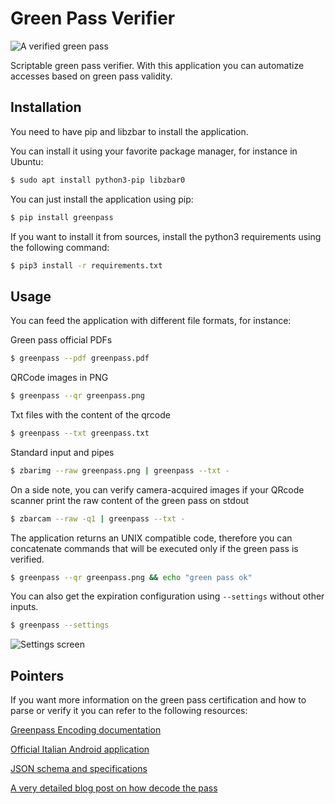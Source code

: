 # Green Pass Verifier

![A verified green pass](https://github.com/berdav/greenpass/blob/master/img/draghi.png?raw=true)

Scriptable green pass verifier.
With this application you can automatize accesses based on green pass validity.

## Installation
You need to have pip and libzbar to install the application.

You can install it using your favorite package manager, for instance in Ubuntu:

```bash
$ sudo apt install python3-pip libzbar0
```

You can just install the application using pip:
```bash
$ pip install greenpass
```

If you want to install it from sources, install the python3 requirements
using the following command:
```bash
$ pip3 install -r requirements.txt
```

## Usage
You can feed the application with different file formats, for instance:

Green pass official PDFs
```bash
$ greenpass --pdf greenpass.pdf
```

QRCode images in PNG
```bash
$ greenpass --qr greenpass.png
```

Txt files with the content of the qrcode
```bash
$ greenpass --txt greenpass.txt
```

Standard input and pipes
```bash
$ zbarimg --raw greenpass.png | greenpass --txt -
```

On a side note, you can verify camera-acquired images if your QRcode
scanner print the raw content of the green pass on stdout
```bash
$ zbarcam --raw -q1 | greenpass --txt -
```

The application returns an UNIX compatible code, therefore you can
concatenate commands that will be executed only if the green pass is
verified.
```bash
$ greenpass --qr greenpass.png && echo "green pass ok"
```

You can also get the expiration configuration using `--settings` without
other inputs.
```bash
$ greenpass --settings
```
![Settings screen](https://github.com/berdav/greenpass/blob/master/img/settings.png?raw=true)

## Pointers
If you want more information on the green pass certification and how
to parse or verify it you can refer to the following resources:

[Greenpass Encoding documentation](https://github.com/ehn-dcc-development/hcert-spec)

[Official Italian Android application](https://github.com/ministero-salute/it-dgc-verificaC19-android )

[JSON schema and specifications](https://ec.europa.eu/health/sites/default/files/ehealth/docs/covid-certificate_json_specification_en.pdf)

[A very detailed blog post on how decode the pass](https://gir.st/blog/greenpass.html)
